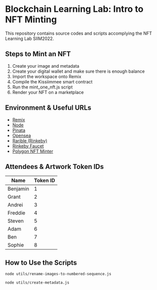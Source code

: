# Blockchain Learning Lab: Intro to NFT Minting
This repository contains source codes and scripts accomplying the NFT Learning Lab SIIM2022. 

## Steps to Mint an NFT
1. Create your image and metadata
2. Create your digital wallet and make sure there is enough balance
3. Import the workspace onto Remix
4. Compile the Kissiimmee smart contract
5. Run the mint_one_nft.js script
6. Render your NFT on a marketplace

## Environment & Useful URLs
- [Remix](https://remix.ethereum.org)
- [Node](https://nodejs.org/en/)
- [Pinata](https://www.pinata.cloud)
- [Opensea](https://opensea.io)
- [Rarible (Rinkeby)](https://rinkeby.rarible.com/)
- [Rinkeby Faucet](https://rinkebyfaucet.com/)
- [Polygon NFT Minter](https://mintnft.today/)

## Attendees & Artwork Token IDs
| Name     | Token ID |
| ----------- | ----------- |
| Benjamin     | 1      |
| Grant  | 2        |
| Andrei  | 3       |
| Freddie   | 4        |
| Steven  | 5       |
| Adam  | 6       |
| Ben  | 7      |
| Sophie  | 8     |


## How to Use the Scripts
```console
node utils/rename-images-to-numbered-sequence.js
```

```console
node utils/create-metadata.js
```